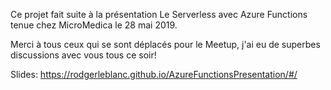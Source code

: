 Ce projet fait suite à la présentation Le Serverless avec Azure Functions tenue chez MicroMedica le 28 mai 2019.

Merci à tous ceux qui se sont déplacés pour le Meetup, j'ai eu de superbes discussions avec vous tous ce soir!

Slides: https://rodgerleblanc.github.io/AzureFunctionsPresentation/#/
